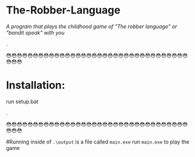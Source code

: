 # The-Robber-Language
*A program that plays the childhood game of "The robber language" or "bandit speak" with you*

.

😳😳😳😳😳😳😳😳😳😳😳😳😳😳😳😳😳😳😳😳😳😳😳😳😳😳😳😳😳😳😳😳😳😳😳😳😳

# Installation:
  run setup.bat
  
.
 
😳😳😳😳😳😳😳😳😳😳😳😳😳😳😳😳😳😳😳😳😳😳😳😳😳😳😳😳😳😳😳😳😳😳😳😳😳

#Running
  inside of `.\output` is a file called `main.exe`
  run `main.exe` to play the game
